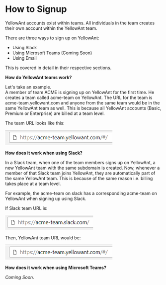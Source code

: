 # How to Signup

YellowAnt accounts exist within teams. All individuals in the team creates their own account within the YellowAnt team.

There are three ways to sign up on YellowAnt:

* Using Slack
* Using Microsoft Teams \(Coming Soon\)
* Using Email

This is covered in detail in their respective sections.

**How do YellowAnt teams work?**

Let's take an example.  
A member of team ACME is signing up on YellowAnt for the first time. He creates a team called acme-team on YellowAnt. The URL for the team is acme-team.yellowant.com and anyone from the same team would be in the same YellowAnt team as well. This is because all YellowAnt accounts \(Basic, Premium or Enterprise\) are billed at a team level.

The team URL looks like this:

![](../.gitbook/assets/teamname%20%281%29.png)

**How does it work when using Slack?**

In a Slack team, when one of the team members signs up on YellowAnt, a new YellowAnt team with the same subdomain is created. Now, whenever a member of that Slack team joins YellowAnt, they are automatically part of the same YellowAnt team. This is because of the same reason i.e. billing takes place at a team level.

For example, the acme-team on slack has a corresponding acme-team on YellowAnt when signing up using Slack.

If Slack team URL is:

![](../.gitbook/assets/slackteam.png)

Then, YellowAnt team URL would be:

![](../.gitbook/assets/teamname.png)

**How does it work when using Microsoft Teams?**

_Coming Soon._


